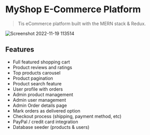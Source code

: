 # MyShop E-Commerce Platform

> Tis eCommerce platform built with the MERN stack & Redux.

![Screenshot 2022-11-19 113514](https://user-images.githubusercontent.com/90000692/202837107-5a716c3f-840f-4513-9fb2-5869fd1fd8cf.png)

## Features

- Full featured shopping cart
- Product reviews and ratings
- Top products carousel
- Product pagination
- Product search feature
- User profile with orders
- Admin product management
- Admin user management
- Admin Order details page
- Mark orders as delivered option
- Checkout process (shipping, payment method, etc)
- PayPal / credit card integration
- Database seeder (products & users)



